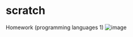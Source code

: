 # scratch
Homework (programming languages 1)
![image](https://user-images.githubusercontent.com/79809608/109432663-7ff6a980-7a0c-11eb-8023-cf0312a7ec7b.png)
